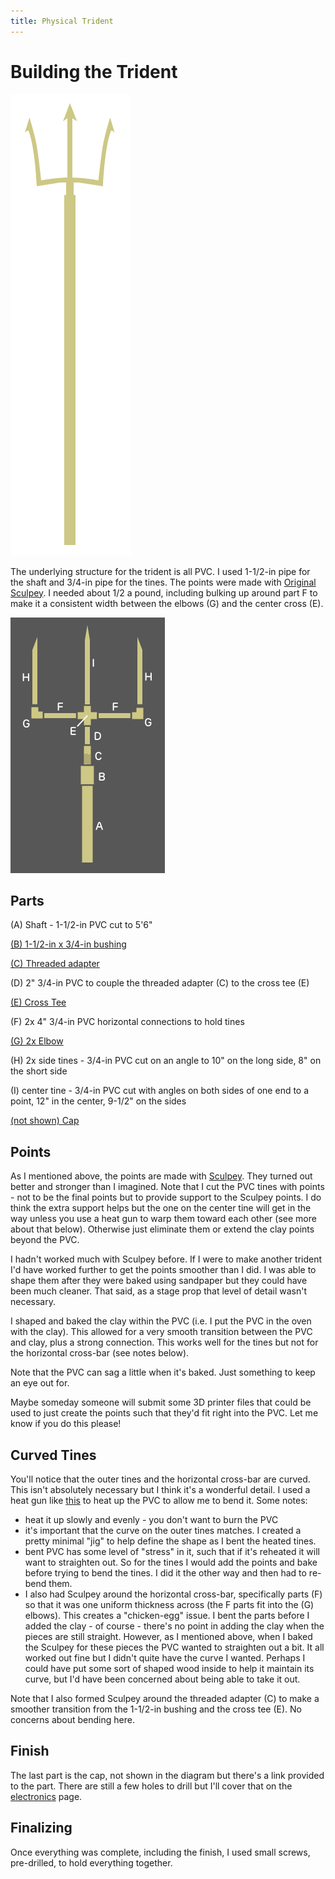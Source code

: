 ```yaml
---
title: Physical Trident
---
```


# Building the Trident

<a href="assets/overall-plain-trident.png">
<img src="assets/overall-plain-trident.png" title="image of trident" class="plain-trident">
</a>

The underlying structure for the trident is all PVC.  I used 1-1/2-in pipe for the shaft and 3/4-in pipe for the tines.  The points were made with [Original Sculpey](https://www.sculpey.com/product/original-sculpey/).  I needed about 1/2 a pound, including bulking up around part F to make it a consistent width between the elbows (G) and the center cross (E).

<a href="assets/parts.png">
  <img src="assets/parts.png" title="trident components" class="parts">
</a>

## Parts

(A) Shaft - 1-1/2-in PVC cut to 5'6"

[(B) 1-1/2-in x 3/4-in bushing](https://www.lowes.com/pd/LASCO-1-1-2-in-Dia-x-3-4-in-Dia-PVC-Sch-40-Bushing/3371478)

[(C) Threaded adapter](https://www.lowes.com/pd/LASCO-3-4-in-Dia-PVC-Sch-40-Adapter/1067457)

(D) 2" 3/4-in PVC to couple the threaded adapter (C) to the cross tee (E)

[(E) Cross Tee](https://www.lowes.com/pd/LASCO-3-4-in-Dia-90-Degree-PVC-Sch-40-Cross-Tee/3371630)

(F) 2x 4" 3/4-in PVC horizontal connections to hold tines

[(G) 2x  Elbow](https://www.lowes.com/pd/LASCO-3-4-in-Dia-90-Degree-PVC-Sch-40-Elbow/3339830)

(H) 2x side tines - 3/4-in PVC cut on an angle to 10" on the long side, 8" on the short side

(I) center tine - 3/4-in PVC cut with angles on both sides of one end to a point, 12" in the center, 9-1/2" on the sides

[(not shown) Cap](https://www.lowes.com/pd/LASCO-1-1-2-in-Dia-PVC-Sch-40-Cap/3371576)

<h2 class='new-section'>Points</h2>

As I mentioned above, the points are made with [Sculpey](https://www.sculpey.com/product/original-sculpey/).  They turned out better and stronger than I imagined.  Note that I cut the PVC tines with points - not to be the final points but to provide support to the Sculpey points.  I do think the extra support helps but the one on the center tine will get in the way unless you use a heat gun to warp them toward each other (see more about that below).  Otherwise just eliminate them or extend the clay points beyond the PVC.

I hadn't worked much with Sculpey before.  If I were to make another trident I'd have worked further to get the points smoother than I did.  I was able to shape them after they were baked using sandpaper but they could have been much cleaner.  That said, as a stage prop that level of detail wasn't necessary.

I shaped and baked the clay within the PVC (i.e. I put the PVC in the oven with the clay).  This allowed for a very smooth transition between the PVC and clay, plus a strong connection.  This works well for the tines but not for the horizontal cross-bar (see notes below).

Note that the PVC can sag a little when it's baked.  Just something to keep an eye out for.

Maybe someday someone will submit some 3D printer files that could be used to just create the points such that they'd fit right into the PVC.  Let me know if you do this please!

## Curved Tines

You'll notice that the outer tines and the horizontal cross-bar are curved. This isn't absolutely necessary but I think it's a wonderful detail.  I used a heat gun like [this](https://www.lowes.com/pd/Wagner-HT1000-Heat-Gun/3067569) to heat up the PVC to allow me to bend it.  Some notes:

* heat it up slowly and evenly - you don't want to burn the PVC
* it's important that the curve on the outer tines matches.  I created a pretty minimal "jig" to help define the shape as I bent the heated tines.
* bent PVC has some level of "stress" in it, such that if it's reheated it will want to straighten out.  So for the tines I would add the points and bake before trying to bend the tines.  I did it the other way and then had to re-bend them.
* I also had Sculpey around the horizontal cross-bar, specifically parts (F) so that it was one uniform thickness across (the F parts fit into the (G) elbows).  This creates a "chicken-egg" issue.  I bent the parts before I added the clay - of course - there's no point in adding the clay when the pieces are still straight.  However, as I mentioned above, when I baked the Sculpey for these pieces the PVC wanted to straighten out a bit.  It all worked out fine but I didn't quite have the curve I wanted.  Perhaps I could have put some sort of shaped wood inside to help it maintain its curve, but I'd have been concerned about being able to take it out.

Note that I also formed Sculpey around the threaded adapter (C) to make a smoother transition from the 1-1/2-in bushing and the cross tee (E).  No concerns about bending here.

## Finish

The last part is the cap, not shown in the diagram but there's a link provided to the part.  There are still a few holes to drill but I'll cover that on the [electronics](electronics) page.

## Finalizing

Once everything was complete, including the finish, I used small screws, pre-drilled, to hold everything together.  
